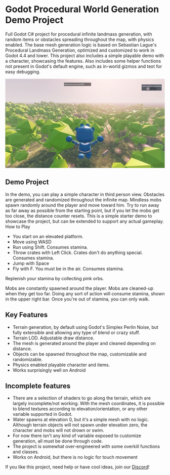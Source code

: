 # Godot Procedural World Generation Demo Project

Full Godot C# project for procedural infinite landmass generation, with random items or obstacles spreading throughout the map, with physics enabled. The base mesh generation logic is based on Sebastian Lague's Procedural Landmass Generation, optimized and customized to work in Godot 4.4 and lower.
This project also includes a simple playable demo with a character, showcasing the features. Also includes some helper functions not present in Godot's default engine, such as in-world gizmos and text for easy debugging.

![Alt Text](./images/screenshot_2.jpg)

## Demo Project
In the demo, you can play a simple character in third person view. Obstacles are generated and randomized throughout the infinite map. Mindless mobs spawn randomly around the player and move toward him. Try to run away as far away as possible from the starting point, but if you let the mobs get too close, the distance counter resets.
This is a simple starter demo to showcase the project, but can be extended to support any actual gameplay.
How to Play
- You start on an elevated platform.
- Move using WASD
- Run using Shift. Consumes stamina.
- Throw crates with Left Click. Crates don't do anything special. Consumes stamina.
- Jump with Space
- Fly with F. You must be in the air. Consumes stamina.

Replenish your stamina by collecting pink orbs.

Mobs are constantly spawned around the player.
Mobs are cleaned-up when they get too far.
Doing any sort of action will consume stamina, shown in the upper right bar. Once you're out of stamina, you can only walk. 

## Key Features
- Terrain generation, by default using Godot's Simplex Perlin Noise, but fully extensible and allowing any type of blend or crazy stuff.
- Terrain LOD. Adjustable draw distance.
- The mesh is generated around the player and cleaned depending on distance.
- Objects can be spawned throughout the map, customizable and randomizable.
- Physics enabled playable character and items.
- Works surprisingly well on Android
  
## Incomplete features
- There are a selection of shaders to go along the terrain, which are largely incomplete/not working. With the mesh coordinates, it is possible to blend textures according to elevation/orientation, or any other variable supported in Godot.
- Water spawns at elevation 0, but it's a simple mesh with no logic. Although terrain objects will not spawn under elevation zero, the character and mobs will not drown or swim.
- For now there isn't any kind of variable exposed to customize generation, all must be done through code.
- The project is somewhat over-engineered with some overkill functions and classes.
- Works on Android, but there is no logic for touch movement

If you like this project, need help or have cool ideas, join our [Discord](https://discord.gg/JhnQwUpFBm)! 
